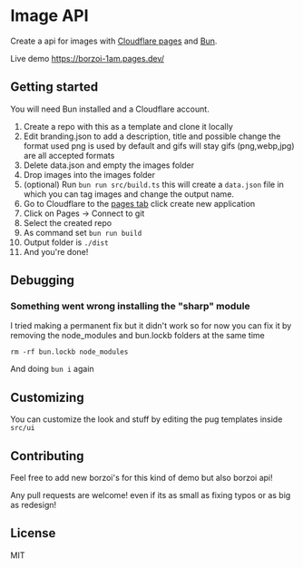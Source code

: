 # Image API

Create a api for images with [Cloudflare pages](https://pages.cloudflare.com) and [Bun](https://bun.sh/).

Live demo <https://borzoi-1am.pages.dev/>

## Getting started

You will need Bun installed and a Cloudflare account.

1. Create a repo with this as a template and clone it locally
1. Edit branding.json to add a description, title and possible change the format used png is used by default and gifs will stay gifs (png,webp,jpg) are all accepted formats
1. Delete data.json and empty the images folder
1. Drop images into the images folder
1. (optional) Run `bun run src/build.ts` this will create a `data.json` file in which you can tag images and change the output name.
1. Go to Cloudflare to the [pages tab](https://dash.cloudflare.com/?to=/:account/workers-and-pages) click create new application
1. Click on Pages -> Connect to git
1. Select the created repo
1. As command set `bun run build`
1. Output folder is `./dist`
1. And you're done!

## Debugging

### Something went wrong installing the "sharp" module

I tried making a permanent fix but it didn't work so for now you can fix it by removing the node_modules and bun.lockb folders at the same time

`rm -rf bun.lockb node_modules`

And doing `bun i` again

## Customizing

You can customize the look and stuff by editing the pug templates inside `src/ui`

## Contributing

Feel free to add new borzoi's for this kind of demo but also borzoi api!

Any pull requests are welcome! even if its as small as fixing typos or as big as redesign!

## License

MIT
